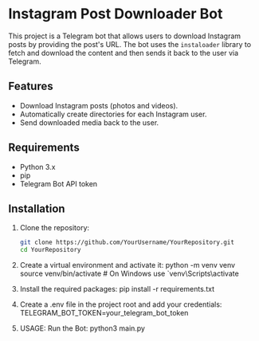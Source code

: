 # Instagram Post Downloader Bot

This project is a Telegram bot that allows users to download Instagram posts by providing the post's URL. The bot uses the `instaloader` library to fetch and download the content and then sends it back to the user via Telegram.

## Features

- Download Instagram posts (photos and videos).
- Automatically create directories for each Instagram user.
- Send downloaded media back to the user.

## Requirements

- Python 3.x
- pip
- Telegram Bot API token

## Installation

1. Clone the repository:

   ```sh
   git clone https://github.com/YourUsername/YourRepository.git
   cd YourRepository

2. Create a virtual environment and activate it:
   python -m venv venv
    source venv/bin/activate  # On Windows use `venv\Scripts\activate

3. Install the required packages:
   pip install -r requirements.txt

4. Create a .env file in the project root and add your credentials:
   TELEGRAM_BOT_TOKEN=your_telegram_bot_token

5. USAGE:
   Run the Bot: python3 main.py
   
